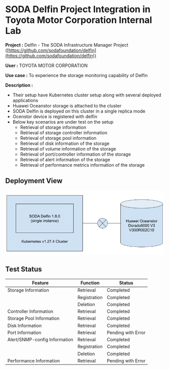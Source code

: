 # SODA Delfin Project Integration in Toyota Motor Corporation Internal Lab

**Project :** Delfin - The SODA Infrastructure Manager Project ([https://github.com/sodafoundation/delfin](https://github.com/sodafoundation/delfin))

**User :** TOYOTA MOTOR CORPORATION

**Use case :** To experience the storage monitoring capability of Delfin

**Description :**
- Their setup have Kubernetes cluster setup along with several deployed applications
- Huawei Oceanstor storage is attached to the cluster
- SODA Delfin is deployed on this cluster in a single replica mode
- Ocenstor device is registered with delfin
- Below key scenarios are under test on the setup
  - Retrieval of storage information
  - Retrieval of storage controller information
  - Retrieval of storage pool information
  - Retrieval of disk information of the storage
  - Retrieval of volume information of the storage
  - Retrieval of port/controller information of the storage
  - Retrieval of alert information of the storage
  - Retrieval of performance metrics information of the storage

## Deployment View

![Deployment view](deployment-view.png "SODA Delfin 1.8.0 single instance on Kubernetes 1.27.4 cluster which is connected to Huawei Oceanstor Dorado 6000 V3 V300R002C10 by network")

## Test Status
|Feature|Function|Status|
|--|--|--|
|Storage Information|Retrieval|Completed|
||Registration|Completed|
||Deletion|Completed|
|Controller Information|Retrieval|Completed|
|Storage Pool Information|Retrieval|Completed|
|Disk Information|Retrieval|Completed|
|Port Information|Retrieval|Pending with Error|
|Alert/SNMP-config Information|Retrieval|Completed|
||Registration|Completed|
||Deletion|Completed|
|Performance Information|Retrieval|Pending with Error|

